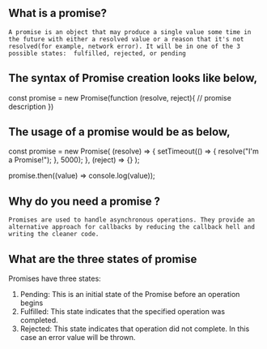 ## What is a promise?

`A promise is an object that may produce a single value some time in the future with either a resolved value or a reason that it's not resolved(for example, network error). It will be in one of the 3 possible states:  fulfilled, rejected, or pending `

## The syntax of Promise creation looks like below,

const promise = new Promise(function (resolve, reject){
    // promise description
})

## The usage of a promise would be as below,

const promise = new Promise(
  (resolve) => {
    setTimeout(() => {
      resolve("I'm a Promise!");
    }, 5000);
  },
  (reject) => {}
);

promise.then((value) => console.log(value));



## Why do you need a promise ?

`Promises are used to handle asynchronous operations. They provide an alternative approach for callbacks by reducing the callback hell and writing the cleaner code.`


## What are the three states of promise
 
Promises have three states:

1. Pending: This is an initial state of the Promise before an operation begins
2. Fulfilled: This state indicates that the specified operation was completed.
3. Rejected: This state indicates that operation did not complete. In this case an error value will be thrown.


